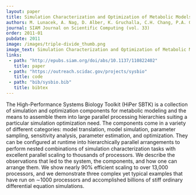 ```yaml
---
layout: paper
title: Simulation Characterization and Optimization of Metabolic Models with the High-Performance Systems Biology Toolkit
authors: M. Lunacek, A. Nag, D. Alber, K. Gruchalla, C.H. Chang, P.A. Graf
journal: SIAM Journal on Scientific Computing (vol. 33)
order: 2011-01
pubdate: 2011
image: /images/triple-divide_thumb.png
image_text: Simulation Characterization and Optimization of Metabolic Models with the High-Performance Systems Biology Toolkit
links:
 - path: "http://epubs.siam.org/doi/abs/10.1137/110822402"
   title: paper
 - path: "https://outreach.scidac.gov/projects/sysbio"
   title: code
 - path: "bib/sysbio.bib"
   title: bibtex
---
```

The High-Performance Systems Biology Toolkit (HiPer SBTK) is a collection of simulation and optimization 
components for metabolic modeling and the means to assemble them into large parallel processing hierarchies suiting a particular simulation optimization need. The components come in a variety of different categories: model translation, model simulation, parameter sampling, sensitivity analysis, parameter estimation, and optimization. They can be conﬁgured at runtime into hierarchically parallel arrangements to perform nested combinations of simulation characterization tasks with excellent parallel scaling to thousands of processors. We describe the observations that led to the system, the components, and how one can arrange them. We show nearly 90% efficient scaling to over 13,000 processors, and we demonstrate three complex yet typical examples that have run on ∼1000 processors and accomplished billions of stiff ordinary differential equation simulations.
